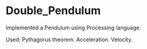 # Double_Pendulum
Implemented a Pendulum using Processing language.
 
Used:
Pythagorus theorem.
Acceleration.
Velocity.
